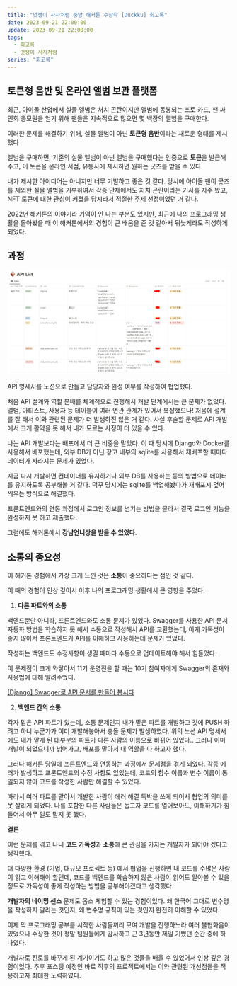 ```yaml
---
title: "멋쟁이 사자처럼 중앙 해커톤 수상작 [Duckku] 회고록"
date: 2023-09-21 22:00:00
update: 2023-09-21 22:00:00
tags:
  - 회고록
  - 멋쟁이 사자처럼
series: "회고록"
---
```


## 토큰형 음반 및 온라인 앨범 보관 플랫폼

최근, 아이돌 산업에서 실물 앨범은 처치 곤란이지만 앨범에 동봉되는 포토 카드, 팬 싸인회 응모권을 얻기 위해 팬들은 지속적으로 많으면 몇 백장의 앨범을 구매한다.

이러한 문제를 해결하기 위해, 실물 앨범이 아닌 **토큰형 음반**이라는 새로운 형태를 제시했다

앨범을 구매하면, 기존의 실물 앨범이 아닌 앨범을 구매했다는 인증으로 **토큰**을 발급해주고, 이 토큰을 온라인 서점, 유통사에 제시하면 원하는 굿즈를 받을 수 있다.

내가 제시한 아이디어는 아니지만 너무 기발하고 좋은 것 같다. 당시에 아이돌 팬이 굿즈를 제외한 실물 앨범을 기부하여서 각종 단체에서도 처치 곤란이라는 기사를 자주 봤고, NFT 토큰에 대한 관심이 커졌을 당시라서 적절한 주제 선정이었던 거 같다.

2022년 해커톤의 이야기라 기억이 안 나는 부분도 있지만, 최근에 나의 프로그래밍 생활을 돌아봤을 때 이 해커톤에서의 경험이 큰 배움을 준 것 같아서 뒤늦게라도 작성하게 되었다.

## 과정

![](image-1.png)

API 명세서를 노션으로 만들고 담당자와 완성 여부를 작성하여 협업했다.

처음 API 설계와 역할 분배를 체계적으로 진행해서 개발 단계에서는 큰 문제가 없었다. 앨범, 아티스트, 사용자 등 테이블이 여러 연관 관계가 있어서 복잡했으나! 처음에 설계를 잘 해서 이와 관련된 문제가 더 발생하진 않은 거 같다. 사실 후술할 문제로 API 개발에서 크게 활약을 못 해서 내가 모르는 사정이 더 있을 수 있다.

나는 API 개발보다는 배포에서 더 큰 비중을 맡았다. 이 때 당시에 Django와 Docker를 사용해서 배포했는데, 외부 DB가 아닌 장고 내부의 sqlite를 사용해서 재배포할 때마다 데이터가 사라지는 문제가 있었다.

지금 다시 개발하면 컨테이너를 유지하거나 외부 DB를 사용하는 등의 방법으로 데이터를 유지하도록 공부해볼 거 같다. 덕꾸 당시에는 sqlite를 백업해놨다가 재배포시 덮어 씌우는 방식으로 해결했다.  

프론트엔드와의 연동 과정에서 로그인 정보를 넘기는 방법을 몰라서 결국 로그인 기능을 완성하지 못 하고 제출했다.

그럼에도 해커톤에서 **강남언니상을 받을 수 있었다.**

## 소통의 중요성

이 해커톤 경험에서 가장 크게 느낀 것은 **소통**이 중요하다는 점인 것 같다.

이 때의 경험이 인상 깊어서 이후 나의 프로그래밍 생활에서 큰 영향을 주었다. 

1. **다른 파트와의 소통**

백엔드뿐만 아니라, 프론트엔드와도 소통 문제가 있었다. Swagger를 사용한 API 문서 자동화 방법을 학습하지 못 해서 수동으로 작성해서 API를 교환했는데, 이게 가독성이 좋지 않아서 프론트엔드가 API를 이해하고 사용하는데 문제가 있었다. 

작성하는 백엔드도 수정사항이 생길 때마다 수동으로 업데이트해야 해서 힘들었다.

이 문제점이 크게 와닿아서 11기 운영진을 할 때는 10기 참여자에게 Swagger의 존재와 사용법에 대해 알려주었다.

[[Django] Swagger로 API 문서를 만들어 봅시다](https://yelog.site/swagger/)

2. **백엔드 간의 소통**

각자 맡은 API 파트가 있는데, 소통 문제인지 내가 맡은 파트를 개발하고 깃에 PUSH 하려고 하니 누군가가 이미 개발해놓아서 충돌 문제가 발생하였다. 위의 노션 API 명세서에도 내가 맡게 된 대부분의 파트가 다른 사람의 이름으로 바뀌어 있었다.. 그러나 이미 개발이 되었으니까 넘어가고, 배포를 맡아서 내 역할을 다 하고자 했다.

그러나 해커톤 당일에 프론트엔드와 연동하는 과정에서 문제점을 겪게 되었다. 각종 에러가 발생하고 프론트엔드의 수정 사항도 있었는데, 코드의 함수 이름과 변수 이름이 통일되지 않아 코드를 작성한 사람만 해결할 수 있었다. 

따라서 여러 파트를 맡아서 개발한 사람이 에러 해결 독박을 쓰게 되어서 협업의 의미를 못 살리게 되었다. 나를 포함한 다른 사람들은 돕고자 코드를 열어보아도, 이해하기가 힘들어서 아무 일도 맡지 못 했다. 

**결론**

이런 문제를 겪고 나니 **코드 가독성**과 **소통**에 큰 관심을 가지는 개발자가 되어야 겠다고 생각했다.

더 다양한 환경 (기업, 대규모 프로젝트 등) 에서 협업을 진행하면 내 코드를 수많은 사람이 읽고 이해해야 할텐데, 코드를 백엔드를 학습하지 않은 사람이 읽어도 알아볼 수 있을 정도로 가독성이 좋게 작성하는 방법을 공부해야겠다고 생각했다.

**개발자의 네이밍 센스** 문제도 몸소 체험할 수 있는 경험이었다. 왜 한국어 그대로 변수명을 작성하지 말라는 것인지, 왜 변수명 규칙이 있는 것인지 완전히 이해할 수 있었다. 

이제 막 프로그래밍 공부를 시작한 사람들끼리 모여 개발을 진행하느라 여러 불협화음이 있었으나 수상한 것이 정말 팀원들에게 감사하고 근 3년동안 제일 기뻤던 순간 중에 하나였다. 

개발자로 진로를 바꾸게 된 계기이기도 하고 많은 것들을 배울 수 있었어서 인상 깊은 경험이었다. 추후 포스팅 예정인 바로 직후의 프로젝트에서는 이와 관련된 개선점들을 적용하고자 최대한 노력하였다.










